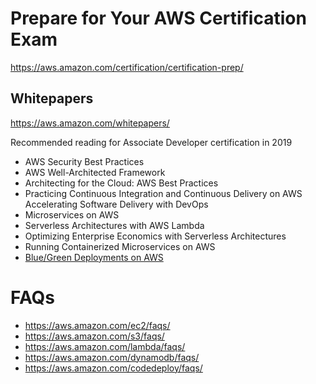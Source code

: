 
# Prepare for Your AWS Certification Exam
https://aws.amazon.com/certification/certification-prep/

## Whitepapers 
https://aws.amazon.com/whitepapers/

Recommended reading for Associate Developer certification in 2019 

* AWS Security Best Practices
* AWS Well-Architected Framework
* Architecting for the Cloud: AWS Best Practices
* Practicing Continuous Integration and Continuous Delivery on AWS Accelerating Software Delivery with DevOps
* Microservices on AWS
* Serverless Architectures with AWS Lambda 
* Optimizing Enterprise Economics with Serverless Architectures
* Running Containerized Microservices on AWS
* [Blue/Green Deployments on AWS](https://d1.awsstatic.com/whitepapers/AWS_Blue_Green_Deployments.pdf)


# FAQs

* https://aws.amazon.com/ec2/faqs/
* https://aws.amazon.com/s3/faqs/
* https://aws.amazon.com/lambda/faqs/
* https://aws.amazon.com/dynamodb/faqs/
* https://aws.amazon.com/codedeploy/faqs/
